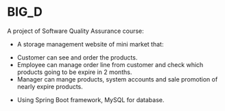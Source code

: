 # BIG_D

A project of Software Quality Assurance course: 
* A storage management website of mini market that:
- Customer can see and order the products.
- Employee can manage order line from customer and check which products going to be expire in 2 months.
- Manager can mange products, system accounts and sale promotion of nearly expire products.
* Using Spring Boot framework, MySQL for database.
